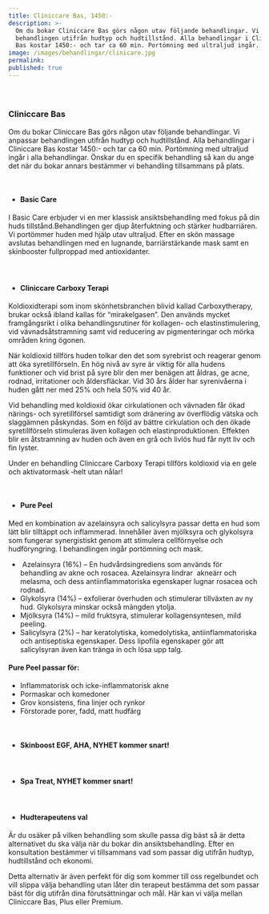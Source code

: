 ```yaml
---
title: Cliniccare Bas, 1450:-
description: >-
  Om du bokar Cliniccare Bas görs någon utav följande behandlingar. Vi anpassar
  behandlingen utifrån hudtyp och hudtillstånd. Alla behandlingar i Cliniccare
  Bas kostar 1450:- och tar ca 60 min. Portömning med ultraljud ingår.
image: /images/behandlingar/clinicare.jpg
permalink:
published: true
---
```

#### &nbsp;

### Cliniccare Bas

Om du bokar Cliniccare Bas görs n&aring;gon utav följande behandlingar. Vi anpassar behandlingen utifr&aring;n hudtyp och hudtillst&aring;nd. Alla behandlingar i Cliniccare Bas kostar 1450:- och tar ca 60 min. Portömning med ultraljud ing&aring;r i alla behandlingar. Önskar du en specifik behandling s&aring; kan du ange det när du bokar annars bestämmer vi behandling tillsammans p&aring; plats.

&nbsp;

* #### Basic Care

I Basic Care erbjuder vi en mer klassisk ansiktsbehandling med fokus p&aring; din huds tillst&aring;nd.Behandlingen ger djup &aring;terfuktning och stärker hudbarriären. Vi portömmer huden med hjälp utav ultraljud. Efter en skön massage avslutas behandlingen med en lugnande, barriärstärkande mask samt en skinbooster fullproppad med antioxidanter.

#### &nbsp;

* #### Cliniccare Carboxy Terapi

Koldioxidterapi som inom skönhetsbranchen blivid kallad Carboxytherapy, brukar ocks&aring; ibland kallas för “mirakelgasen”. Den används mycket framg&aring;ngsrikt i olika behandlingsrutiner för kollagen- och elastinstimulering, vid vävnads&aring;tstramning samt vid reducering av pigmenteringar och mörka omr&aring;den kring ögonen.

När koldioxid tillförs huden tolkar den det som syrebrist och reagerar genom att öka syretillförseln. En hög niv&aring; av syre är viktig för alla hudens funktioner och vid brist p&aring; syre blir den mer benägen att &aring;ldras, ge acne, rodnad, irritationer och &aring;ldersfläckar. Vid 30 &aring;rs &aring;lder har syreniv&aring;erna i huden g&aring;tt ner med 25% och hela 50% vid 40 &aring;r.

Vid behandling med koldioxid ökar cirkulationen och vävnaden f&aring;r ökad närings- och syretillförsel samtidigt som dränering av överflödig vätska och slaggämnen p&aring;skyndas. Som en följd av bättre cirkulation och den ökade syretillförseln stimuleras även kollagen och elastinproduktionen. Effekten blir en &aring;tstramning av huden och även en gr&aring; och livlös hud f&aring;r nytt liv och fin lyster.

Under en behandling Cliniccare Carboxy Terapi tillförs koldioxid via en gele och aktivatormask ‐helt utan n&aring;lar\!

&nbsp;

* #### Pure Peel

Med en kombination av azelainsyra och salicylsyra passar detta en hud som lätt blir tilltäppt och inflammerad. Inneh&aring;ller även mjölksyra och glykolsyra som fungerar synergistiskt genom att stimulera cellförnyelse och hudföryngring. I behandlingen ing&aring;r portömning och mask.

* &nbsp;Azelainsyra (16%) – En hudv&aring;rdsingrediens som används för behandling av akne och rosacea. Azelainsyra lindrar&nbsp; akneärr och melasma, och dess antiinflammatoriska egenskaper lugnar rosacea och rodnad.
* Glykolsyra (14%) – exfolierar överhuden och stimulerar tillväxten av ny hud. Glykolsyra minskar ocks&aring; mängden ytolja.
* Mjölksyra (14%) – mild fruktsyra, stimulerar kollagensyntesen, mild peeling.
* Salicylsyra (2%) – har keratolytiska, komedolytiska, antiinflammatoriska och antiseptiska egenskaper. Dess lipofila egenskaper gör att salicylsyran även kan tränga in och lösa upp talg.

#### Pure Peel passar för:

* Inflammatorisk och icke-inflammatorisk akne
* Pormaskar och komedoner
* Grov konsistens, fina linjer och rynkor
* Förstorade porer, fadd, matt hudfärg

&nbsp;

* #### Skinboost EGF, AHA, NYHET kommer snart\!

&nbsp;

* #### Spa Treat, NYHET kommer snart\!

&nbsp;

* #### Hudterapeutens val

Är du osäker p&aring; vilken behandling som skulle passa dig bäst s&aring; är detta alternativet du ska välja när du bokar din ansiktsbehandling. Efter en konsultation bestämmer vi tillsammans vad som passar dig utifr&aring;n hudtyp, hudtillst&aring;nd och ekonomi.

Detta alternativ är även perfekt för dig som kommer till oss regelbundet och vill slippa välja behandling utan l&aring;ter din terapeut bestämma det som passar bäst för dig utifr&aring;n dina förutsättningar och m&aring;l. Här kan vi välja mellan Cliniccare Bas, Plus eller Premium.